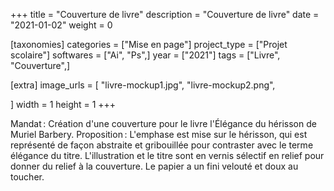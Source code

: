 +++
title = "Couverture de livre"
description = "Couverture de livre"
date = "2021-01-02"
weight = 0

[taxonomies]
categories = ["Mise en page"]
project_type = ["Projet scolaire"]
softwares = ["Ai", "Ps",]
year = ["2021"]
tags = ["Livre", "Couverture",]

[extra]
image_urls = [
    "livre-mockup1.jpg",
    "livre-mockup2.png",

]
width = 1
height = 1
+++

Mandat : Création d'une couverture pour le livre l'Élégance du hérisson de Muriel Barbery.
Proposition : L'emphase est mise sur le hérisson, qui est représenté de façon abstraite et gribouillée pour contraster avec le terme élégance du titre. L'illustration et le titre sont en vernis sélectif en relief pour donner du relief à la couverture. Le papier a un fini velouté et doux au toucher.